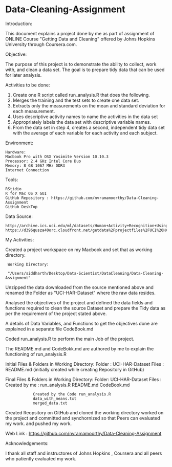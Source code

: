 # Data-Cleaning-Assignment

Introduction:

This document explains a project done by me as part of assignment of ONLINE  Course "Getting Data and Cleaning" offered by Johns Hopkins University through Coursera.com.

Objective:

The purpose of this project is to demonstrate the ability to collect, work with, and clean a data set. The goal is to prepare tidy data that can be used for later analysis.

Activities to be done:

1. Create one R script called run_analysis.R that does the                                           following. 
2. Merges the training and the test sets to create one data set.
3. Extracts only the measurements on the mean and standard deviation for each measurement. 
4. Uses descriptive activity names to name the activities in the data set
5. Appropriately labels the data set with descriptive variable names. 
6. From the data set in step 4, creates a second, independent tidy data set with the average of each variable for each activity and each subject.

Environment:

    Hardware: 
    Macbook Pro with OSX Yosimite Version 10.10.3
    Processor: 2.4 GHz Intel Core Duo
    Memory: 8 GB 1067 MHz DDR3
    Internet Connection
    
Tools:

    RStidio 
    R for Mac OS X GUI
    GitHub Repository : https://github.com/nvramamoorthy/Data-Cleaning-Assignment
    GitHub DeskTop
    
Data Source:

    http://archive.ics.uci.edu/ml/datasets/Human+Activity+Recognition+Using+Smartphones 
    https://d396qusza40orc.cloudfront.net/getdata%2Fprojectfiles%2FUCI%20HAR%20Dataset.zip 
    
My Activities:

Created a project workspace on my Macbook and set that as working directory.

     Working Directory:
     
     "/Users/siddharth/Desktop/Data-Scientist/DataCleaning/Data-Cleaning-Assignment"

Unzipped the data downloaded from the source mentioned above and renamed the Folder as "UCI-HAR-Dataset" where the raw data resides.

Analysed the objectives of the project and defined the data fields and functions required to clean the source Dataset and prepare the Tidy data as per the requirement of the project stated above.

A details of Data Variables, and Functions to get the objectives done are explained in a separate file CodeBook.md

Coded run_analysis.R to perform the main Job of the project.

The README.md and CodeBokk.md are authored by me to explain the functioning of run_analysis.R

Initial Files & Folders in Working Directory:
        Folder : UCI-HAR-Dataset
        Files  : README.md (initially created while creating Repository in GitHub)
        
Final Files & Folders in Working Directory:
        Folder: UCI-HAR-Dataset
        Files : 
                Created by me :
                run_analysis.R
                README.md
                CodeBook.md
                
                Created by the Code run_analysis.R 
                data_with_means.txt
                merged_data.txt
                
Created Reopsitory on GitHub and cloned the working directory worked on the project and committed and synchornized so that Peers can evaluated my work. and pushed my work.

Web Link : https://github.com/nvramamoorthy/Data-Cleaning-Assignment
                

Acknowledgements:

I thank all staff and instructores of  Johns Hopkins ,  Coursera  and all peers who patiently evaluated my work.



                

   

